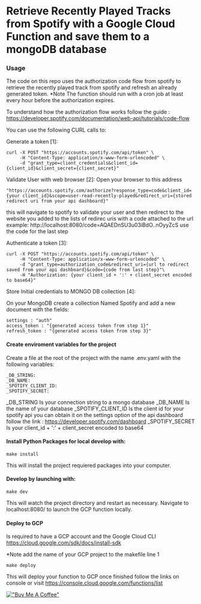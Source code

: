 # Retrieve Recently Played Tracks from Spotify with a Google Cloud Function and save them to a mongoDB database

### Usage

The code on this repo uses the authorization code flow from spotify to retrieve the recently played track from spotify and refresh an already generated token. 
*Note The function should run with a cron job at least every hour before the authorization expires. 

To understand how the authorization flow works follow the guide : 
https://developer.spotify.com/documentation/web-api/tutorials/code-flow

You can use the following CURL calls to: 

Generate a token [1]:

```
curl -X POST "https://accounts.spotify.com/api/token" \
     -H "Content-Type: application/x-www-form-urlencoded" \
     -d "grant_type=client_credentials&client_id={client_id}&client_secret={client_secret}"
```


Validate User with web browser [2]:
Open your browser to this address 
```
"https://accounts.spotify.com/authorize?response_type=code&client_id={your client_id}&scope=user-read-recently-played&redirect_uri={stored redirect uri from your api dashboard}"
```
this will navigate to spotify to validate your user and then redirect to the website you added to the lists of redirec uris with a code attached to the url example:
http://localhost:8080/code=AQAEDnSU3u03iBdO..nOyyZcS
use the code for the last step


Authenticate a token [3]:

```
curl -X POST "https://accounts.spotify.com/api/token" \
     -H "Content-Type: application/x-www-form-urlencoded" \
     -d "grant_type=authorization_code&redirect_uri={url to redirect saved from your api dashboard}&code={code from last step}"\
     -H "Authorization: {your client_id + ':' + client_secret encoded to base64}"
```

Store Initial credentials to MONGO DB collection [4]:

On your MongoDB create a collection Named Spotify and add a new document with the fields: 


```
settings : "auth"
access_token : "{generated access token from step 1}"
refresh_token : "{generated access token from step 3}"
```



#### Create enviroment variables for the project

Create a file at the root of the project with the name .env.yaml with the following variables:

```
_DB_STRING: 
_DB_NAME: 
_SPOTIFY_CLIENT_ID: 
_SPOTIFY_SECRET: 
```

_DB_STRING Is your connection string to a mongo database
_DB_NAME Is the name of your database
_SPOTIFY_CLIENT_ID Is the client id for your spotify api you can obtain it on the settings option of the api dashboard follow the link : https://developer.spotify.com/dashboard
_SPOTIFY_SECRET Is your client_id + ':' + client_secret encoded to base64 

#### Install Python Packages for local develop with:


```
make install
```

This will install the project requiered packages into your computer.


#### Develop by launching with:


```
make dev
```

This will watch the project directory and restart as necessary. 
Navigate to localhost:8080/ to launch the GCP function locally.


#### Deploy to GCP 
Is required to have a GCP account and the Google Cloud CLI
https://cloud.google.com/sdk/docs/install-sdk

*Note add the name of your GCP project to the makefile line 1 

```
make deploy
```

This will deploy your function to GCP once finished follow the links on console or visit https://console.cloud.google.com/functions/list


[!["Buy Me A Coffee"](https://www.buymeacoffee.com/assets/img/custom_images/orange_img.png)](https://bmc.link/tquickbrownfox)



